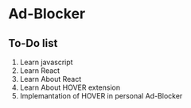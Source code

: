 # Ad-Blocker

<h2>To-Do list</h2>
<ol>
    <li>Learn javascript</li>
    <li>Learn React</li>
    <li>Learn About React</li>
    <li>Learn About HOVER extension</li>
    <li>Implemantation of HOVER in personal Ad-Blocker</li>
</ol>